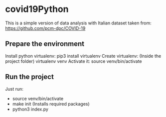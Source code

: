# covid19Python
This is a simple version of data analysis with Italian dataset taken from: https://github.com/pcm-dpc/COVID-19

## Prepare the environment
Install python virtualenv: pip3 install virtualenv
Create virtualenv: (Inside the project folder) virtualenv venv
Activate it: source venv/bin/activate

## Run the project
Just run:
- source venv/bin/activate
- make init (Installs required packages)
- python3 index.py

